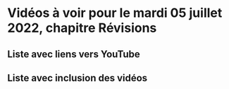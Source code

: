 
# Vidéos à voir pour le mardi 05 juillet 2022, chapitre Révisions

## Liste avec liens vers YouTube


## Liste avec inclusion des vidéos

